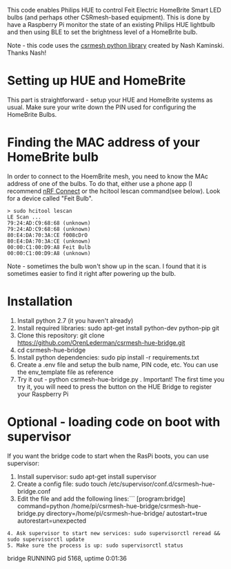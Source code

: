 This code enables Philips HUE to control Feit Electric HomeBrite Smart LED bulbs (and perhaps other CSRmesh-based
equipment). This is done by have a Raspberry Pi monitor the state of an existing Philips HUE lightbulb and then using
BLE to set the brightness level of a HomeBrite bulb.

Note - this code uses the [csrmesh python library](https://github.com/nkaminski/csrmesh) created by Nash Kaminski.
Thanks Nash!

# Setting up HUE and HomeBrite
This part is straightforward - setup your HUE and HomeBrite systems as usual. Make sure your write down the PIN used
 for configuring the HomeBrite Bulbs.

# Finding the MAC address of your HomeBrite bulb
In order to connect to the HoemBrite mesh, you need to know the MAc address of one of the bulbs. To do that, either use
a phone app (I recommend [nRF Connect](https://play.google.com/store/apps/details?id=no.nordicsemi.android.mcp) or the
hcitool lescan command(see below). Look for a device called "Feit Bulb".

```
> sudo hcitool lescan
LE Scan ...
79:24:AD:C9:68:68 (unknown)
79:24:AD:C9:68:68 (unknown)
80:E4:DA:70:3A:CE f008cDrO
80:E4:DA:70:3A:CE (unknown)
00:00:C1:00:D9:A8 Feit Bulb
00:00:C1:00:D9:A8 (unknown)
```

Note - sometimes the bulb won't show up in the scan. I found that it is sometimes easier to find it right after powering
up the bulb.

# Installation
1. Install python 2.7 (it you haven't already)
2. Install required libraries: sudo apt-get install python-dev python-pip git
3. Clone this repository: git clone https://github.com/OrenLederman/csrmesh-hue-bridge.git
4. cd csrmesh-hue-bridge
5. Install python dependencies: sudo pip install -r requirements.txt
6. Create a .env file and setup the bulb name, PIN code, etc. You can use the env_template file as reference
7. Try it out - python csrmesh-hue-bridge.py . Important! The first time you try it, you will need to press the button
on the HUE Bridge to register your Raspberry Pi

# Optional - loading code on boot with supervisor
If you want the bridge code to start when the RasPi boots, you can use supervisor:

1. Install supervisor: sudo apt-get install supervisor
2. Create a config file: sudo touch /etc/supervisor/conf.d/csrmesh-hue-bridge.conf
3. Edit the file and add the following lines:```
[program:bridge]
command=python /home/pi/csrmesh-hue-bridge/csrmesh-hue-bridge.py
directory=/home/pi/csrmesh-hue-bridge/
autostart=true
autorestart=unexpected
```
4. Ask supervisor to start new services: sudo supervisorctl reread && sudo supervisorctl update
5. Make sure the process is up: sudo supervisorctl status
```
bridge                           RUNNING    pid 5168, uptime 0:01:36
```
